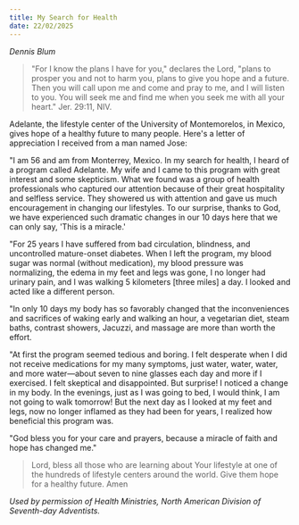 ```yaml
---
title: My Search for Health
date: 22/02/2025
---
```


_Dennis Blum_

> <p></p>
> "For I know the plans I have for you," declares the Lord, "plans to prosper you and not to harm you, plans to give you hope and a future. Then you will call upon me and come and pray to me, and I will listen to you. You will seek me and find me when you seek me with all your heart." Jer. 29:11, NIV.

Adelante, the lifestyle center of the University of Montemorelos, in Mexico, gives hope of a healthy future to many people. Here's a letter of appreciation I received from a man named Jose:

"I am 56 and am from Monterrey, Mexico. In my search for health, I heard of a program called Adelante. My wife and I came to this program with great interest and some skepticism. What we found was a group of health professionals who captured our attention because of their great hospitality and selfless service. They showered us with attention and gave us much encouragement in changing our lifestyles. To our surprise, thanks to God, we have experienced such dramatic changes in our 10 days here that we can only say, 'This is a miracle.'

"For 25 years I have suffered from bad circulation, blindness, and uncontrolled mature-onset diabetes. When I left the program, my blood sugar was normal (without medication), my blood pressure was normalizing, the edema in my feet and legs was gone, I no longer had urinary pain, and I was walking 5 kilometers [three miles] a day. I looked and acted like a different person.

"In only 10 days my body has so favorably changed that the inconveniences and sacrifices of waking early and walking an hour, a vegetarian diet, steam baths, contrast showers, Jacuzzi, and massage are more than worth the effort.

"At first the program seemed tedious and boring. I felt desperate when I did not receive medications for my many symptoms, just water, water, water, and more water—about seven to nine glasses each day and more if I exercised. I felt skeptical and disappointed. But surprise! I noticed a change in my body. In the evenings, just as I was going to bed, I would think, I am not going to walk tomorrow! But the next day as I looked at my feet and legs, now no longer inflamed as they had been for years, I realized how beneficial this program was.

"God bless you for your care and prayers, because a miracle of faith and hope has changed me."

> <callout></callout>
> Lord, bless all those who are learning about Your lifestyle at one of the hundreds of lifestyle centers around the world. Give them hope for a healthy future. Amen

_Used by permission of Health Ministries, North American Division of Seventh-day Adventists._